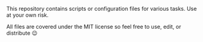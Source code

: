 This repository contains scripts or configuration files for various tasks. Use at your own risk.

All files are covered under the MIT license so feel free to use, edit, or distribute :wink:

